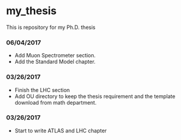 # my_thesis
This is repository for my Ph.D. thesis

### 06/04/2017
* Add Muon Spectrometer section.
* Add the Standard Model chapter.

### 03/26/2017
* Finish the LHC section
* Add OU directory to keep the thesis requirement and the template download from math department.

### 03/26/2017
* Start to write ATLAS and LHC chapter
